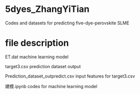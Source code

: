 # 5dyes_ZhangYiTian
Codes and datasets for predicting five-dye-perovskite SLME

# file description

ET.dat  machine learning model

target3.csv  prediction dataset output

Prediction_dataset_outpredict.csv   input features for target3.csv

建模.ipynb  codes for machine learning model
